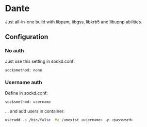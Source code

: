 # Dante

Just all-in-one build with libpam, libgss, libkrb5 and libupnp abilities.

## Configuration

### No auth

Just use this setting in sockd.conf:

```bash
socksmethod: none
```

### Username auth

Define in sockd.conf:

```bash
socksmethod: username
```

... and add users in container:

```bash
useradd -s /bin/false -Md /unexist <username> -p <password>
```

